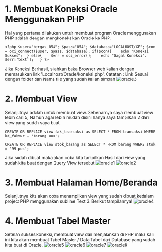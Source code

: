 # 1. Membuat Koneksi Oracle Menggunakan PHP
Hal yang pertama dilakukan untuk membuat program Oracle menggunakan PHP adalah dengan mengkoneksikan Oracle ke PHP.

`<?php $user="bergas_054"; $pass="054"; $database="LOCALHOST/XE"; $con = oci_connect($user, $pass, $database); if($con){    echo "Koneksi Sukses";  } else{    $err = oci_error();    echo "Gagal Koneksi". $err['text'];   } ?>`

Jika Koneksi Berhasil, silahkan buka Browser web kalian dengan memasukkan link 'Localhost/Oracle/koneksi.php'. Catatan : Link Sesuai dengan folder dan Nama file yang sudah kalian simpah
![oracle3](https://user-images.githubusercontent.com/46914608/145457170-60b423d7-098b-4d1f-be2f-ba8b2ddca996.png)

# 2. Membuat View
Selanjutnya adalah untuk membuat view. Sebenarnya saya membuat view lebih dari 5, Namun agar lebih mudah disini hanya saya tampilkan 2 dari view yang sudah saya buat

`CREATE OR REPLACE view fak_transaksi as SELECT * FROM transaksi WHERE kd_faktur = 'barang xxx'; `

`CREATE OR REPLACE view stok_barang as SELECT * FROM barang WHERE stok = '99 pcs';`

Jika sudah dibuat maka akan coba kita tampilkan Hasil dari view yang sudah kita buat dengan Query View tersebut
![oracle1](https://user-images.githubusercontent.com/46914608/145457849-0895e5a7-7feb-4fe0-b40b-0035c7f9920a.png)
![oracle2](https://user-images.githubusercontent.com/46914608/145457885-5c9d7bea-4d7d-4d61-8e46-a438bc649452.png)

# 3. Membuat Halaman Home/Beranda
Selanjutnya kita akan coba menampilkan view yang sudah dibuat kedalam project PHP menggunakan sublime Text 3. Berikut tampilannya!
![oracle4](https://user-images.githubusercontent.com/46914608/145458353-a184fa8c-2e50-4aea-80ce-03c990ba154f.png)

# 4. Membuat Tabel Master
Setelah sukses koneksi, membuat view dan menjalankan di PHP maka kali ini kita akan membuat Tabel Master / Data Tabel dari Database yang sudah kita buat di Oracle.
![oracle5](https://user-images.githubusercontent.com/46914608/145458902-11a1802e-16e7-4ae6-8e13-c4cb1b7ade4d.png)
![oracle6](https://user-images.githubusercontent.com/46914608/145458920-2c1b1f56-4298-4005-b5e4-c35d0ee7f2d2.png)
![oracle7](https://user-images.githubusercontent.com/46914608/145458952-08d46e53-ca19-4967-b52c-6e4631a67ce4.png)
![oracle8](https://user-images.githubusercontent.com/46914608/145458971-3070042c-29f8-461c-bea2-21b0d18bc703.png)
